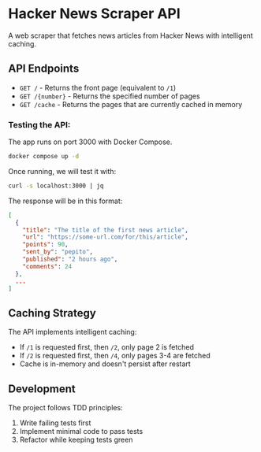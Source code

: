 # Hacker News Scraper API

A web scraper that fetches news articles from Hacker News with intelligent caching.

## API Endpoints

- `GET /` - Returns the front page (equivalent to `/1`)
- `GET /{number}` - Returns the specified number of pages
- `GET /cache` - Returns the pages that are currently cached in memory

### Testing the API:

The app runs on port 3000 with Docker Compose.

```sh
docker compose up -d
```

Once running, we will test it with:
```sh
curl -s localhost:3000 | jq
```

The response will be in this format:

```json
[
  {
    "title": "The title of the first news article",
    "url": "https://some-url.com/for/this/article",
    "points": 90,
    "sent_by": "pepito",
    "published": "2 hours ago",
    "comments": 24
  },
  ...
]
```

## Caching Strategy

The API implements intelligent caching:
- If `/1` is requested first, then `/2`, only page 2 is fetched
- If `/2` is requested first, then `/4`, only pages 3-4 are fetched
- Cache is in-memory and doesn't persist after restart

## Development

The project follows TDD principles:
1. Write failing tests first
2. Implement minimal code to pass tests
3. Refactor while keeping tests green